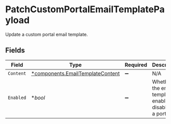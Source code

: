 # PatchCustomPortalEmailTemplatePayload

Update a custom portal email template.


## Fields

| Field                                                                               | Type                                                                                | Required                                                                            | Description                                                                         |
| ----------------------------------------------------------------------------------- | ----------------------------------------------------------------------------------- | ----------------------------------------------------------------------------------- | ----------------------------------------------------------------------------------- |
| `Content`                                                                           | [*components.EmailTemplateContent](../../models/components/emailtemplatecontent.md) | :heavy_minus_sign:                                                                  | N/A                                                                                 |
| `Enabled`                                                                           | **bool*                                                                             | :heavy_minus_sign:                                                                  | Whether the email template is enabled or disabled for a portal                      |